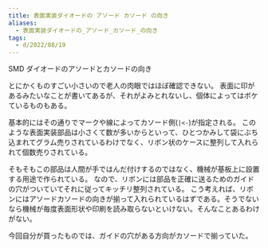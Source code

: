 ```yaml
---
title: 表面実装ダイオードの アソード カソード の向き
aliases:
  - 表面実装ダイオードの_アソード_カソード_の向き
tags:
  - d/2022/08/19
---
```



SMD ダイオードのアソードとカソードの向き

とにかくものすごい小さいので老人の肉眼ではほぼ確認できない。
表面に印があるみたいなことが書いてあるが、それがよみとれないし、個体によってはボケているものもある。

基本的にはその通りでマークや線によってカソード側(`|<-`)が指定される。
このような表面実装部品は小さくて数が多いからといって、ひとつかみして袋にぶち込まれてグラム売りされているわけでなく、リボン状のケースに整列して入れられて個数売りされている。

そもそもこの部品は人間が手ではんだ付けするのではなく、機械が基板上に設置する用途で作られている。
なので、リボンには部品を正確に送るためのガイドの穴がついていてそれに従ってキッチリ整列されている。
こう考えれば、リボンにはアソードカソードの向きが揃って入れられているはずである。そうでないなら機械が毎度表面形状や印刷を読み取らないといけない。そんなことあるわけがない。

今回自分が買ったものでは、ガイドの穴がある方向がカソードで揃っていた。


